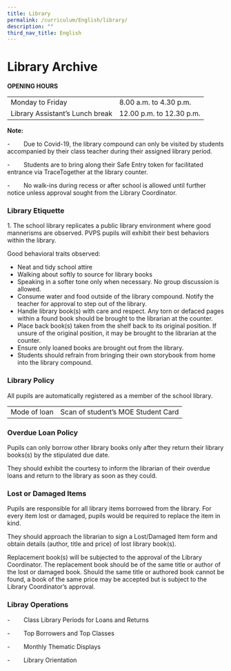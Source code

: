 ```yaml
---
title: Library
permalink: /curriculum/English/library/
description: ""
third_nav_title: English
---
```

# **Library Archive**

**OPENING HOURS**

|  	|  	|
|---	|---	|
| Monday to Friday 	| 8.00 a.m. to 4.30 p.m. 	|
| Library Assistant’s Lunch break 	| 12.00 p.m. to 12.30 p.m. 	|

**Note:**  

\-        Due to Covid-19, the library compound can only be visited by students accompanied by their class teacher during their assigned library period.

\-        Students are to bring along their Safe Entry token for facilitated entrance via TraceTogether at the library counter.

\-        No walk-ins during recess or after school is allowed until further notice unless approval sought from the Library Coordinator. 

### Library Etiquette

1\.  The school library replicates a public library environment where good mannerisms are observed. PVPS pupils will exhibit their best behaviors within the library.
    
Good behavioral traits observed:
    
* Neat and tidy school attire
* Walking about softly to source for library books
* Speaking in a softer tone only when necessary. No group discussion is allowed.
* Consume water and food outside of the library compound. Notify the teacher for approval to step out of the library.
* Handle library book(s) with care and respect. Any torn or defaced pages within a found book should be brought to the librarian at the counter.
* Place back book(s) taken from the shelf back to its original position. If unsure of the original position, it may be brought to the librarian at the counter.
* Ensure only loaned books are brought out from the library.
* Students should refrain from bringing their own storybook from home into the library compound.

### Library Policy

All pupils are automatically registered as a member of the school library.

|  	|  	|
|---	|---	|
| Mode of loan 	| Scan of student’s MOE Student Card 	|


### Overdue Loan Policy

Pupils can only borrow other library books only after they return their library books(s) by the stipulated due date.

They should exhibit the courtesy to inform the librarian of their overdue loans and return to the library as soon as they could.

### Lost or Damaged Items

Pupils are responsible for all library items borrowed from the library. For every item lost or damaged, pupils would be required to replace the item in kind.

They should approach the librarian to sign a Lost/Damaged Item form and obtain details (author, title and price) of lost library book(s).

Replacement book(s) will be subjected to the approval of the Library Coordinator. The replacement book should be of the same title or author of the lost or damaged book. Should the same title or authored book cannot be found, a book of the same price may be accepted but is subject to the Library Coordinator’s approval.

### Libray Operations

\-        Class Library Periods for Loans and Returns

\-        Top Borrowers and Top Classes

\-        Monthly Thematic Displays

\-        Library Orientation